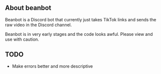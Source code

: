 ## About beanbot

Beanbot is a Discord bot that currently just takes TikTok links and sends the raw video in the Discord channel.

Beanbot is in very early stages and the code looks awful. Please view and use with caution.

## TODO

- Make errors better and more descriptive
